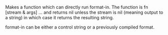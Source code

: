   Makes a function which can directly run format-in. The function is
fn [stream & args] ... and returns nil unless the stream is nil (meaning 
output to a string) in which case it returns the resulting string.

format-in can be either a control string or a previously compiled format.